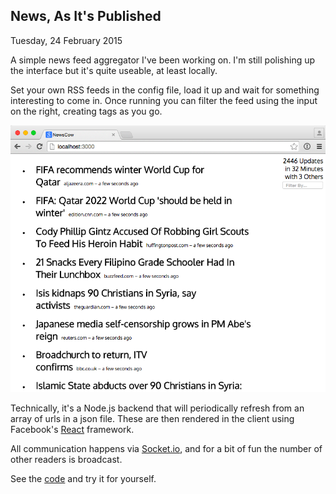News, As It's Published
----------------------------
  Tuesday, 24 February 2015

A simple news feed aggregator I've been working on. I'm still polishing up the interface but it's quite useable, at least locally.

Set your own RSS feeds in the config file, load it up and wait for something interesting to come in. Once running you can filter the
feed using the input on the right, creating tags as you go.

![A screenshot of a new feed aggregator](/images/newscow.png "News Feed Aggregator")

Technically, it's a Node.js backend that will periodically refresh from an array of urls in a json file. These are then
rendered in the client using Facebook's [React](http://facebook.github.io/react/) framework.

All communication happens via [Socket.io](http://socket.io), and for a bit of fun the number of other readers is broadcast.

See the [code](https://github.com/colw/nxws/) and try it for yourself.
